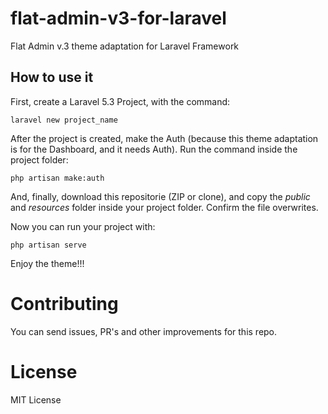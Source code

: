 # flat-admin-v3-for-laravel
Flat Admin v.3 theme adaptation for Laravel Framework

## How to use it

First, create a Laravel 5.3 Project, with the command:

```
laravel new project_name
```

After the project is created, make the Auth (because this theme adaptation is for the Dashboard, and it needs Auth). Run the command inside the project folder:

```
php artisan make:auth
```

And, finally, download this repositorie (ZIP or clone), and copy the *public* and *resources* folder inside your project folder. Confirm the file overwrites.

Now you can run your project with:

```
php artisan serve
```

Enjoy the theme!!!

# Contributing

You can send issues, PR's and other improvements for this repo. 

# License

MIT License